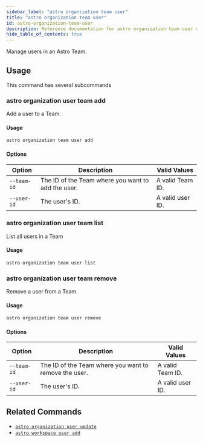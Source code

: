 ```yaml
---
sidebar_label: "astro organization team user"
title: "astro organization team user"
id: astro-organization-team-user
description: Reference documentation for astro organization team user commands.
hide_table_of_contents: true
---
```


Manage users in an Astro Team. 

## Usage

This command has several subcommands

### astro organization user team add

Add a user to a Team.

#### Usage 

```sh
astro organization team user add 
```

#### Options 

| Option      | Description                                        | Valid Values     |
| ----------- | -------------------------------------------------- | ---------------- |
| `--team-id` | The ID of the Team where you want to add the user. | A valid Team ID. |
| `--user-id` | The user's ID.                                     | A valid user ID. |

### astro organization user team list

List all users in a Team

#### Usage 

```sh
astro organization team user list 
```

### astro organization user team remove

Remove a user from a Team.

#### Usage 

```sh
astro organization team user remove 
```

#### Options 

| Option      | Description                                        | Valid Values     |
| ----------- | -------------------------------------------------- | ---------------- |
| `--team-id` | The ID of the Team where you want to remove the user. | A valid Team ID. |
| `--user-id` | The user's ID.                                     | A valid user ID. |


## Related Commands

- [`astro organization user update`](cli/astro-organization-user-update.md)
- [`astro workspace user add`](cli/astro-workspace-user-add.md)

